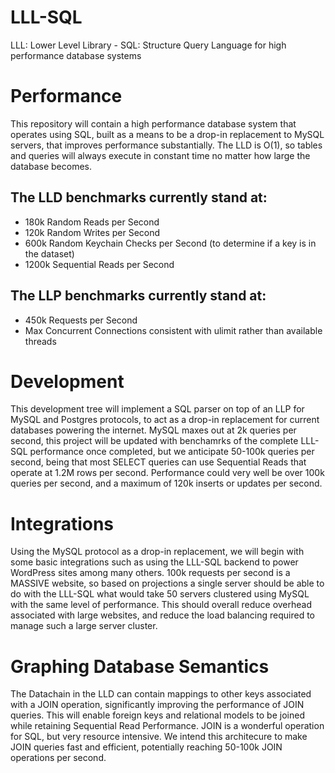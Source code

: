 # LLL-SQL
LLL: Lower Level Library - SQL: Structure Query Language for high performance database systems

# Performance 

This repository will contain a high performance database system that operates using SQL, built as a means to be a drop-in replacement to MySQL servers, that improves performance substantially. The LLD is O(1), so tables and queries will always execute in constant time no matter how large the database becomes. 

## The LLD benchmarks currently stand at:

- 180k Random Reads per Second
- 120k Random Writes per Second
- 600k Random Keychain Checks per Second (to determine if a key is in the dataset)
- 1200k Sequential Reads per Second

## The LLP benchmarks currently stand at:

- 450k Requests per Second
- Max Concurrent Connections consistent with ulimit rather than available threads

# Development 

This development tree will implement a SQL parser on top of an LLP for MySQL and Postgres protocols, to act as a drop-in replacement for current databases powering the internet. MySQL maxes out at 2k queries per second, this project will be updated with benchamrks of the complete LLL-SQL performance once completed, but we anticipate 50-100k queries per second, being that most SELECT queries can use Sequential Reads that operate at 1.2M rows per second. Performance could very well be over 100k queries per second, and a maximum of 120k inserts or updates per second.

# Integrations 

Using the MySQL protocol as a drop-in replacement, we will begin with some basic integrations such as using the LLL-SQL backend to power WordPress sites among many others. 100k requests per second is a MASSIVE website, so based on projections a single server should be able to do with the LLL-SQL what would take 50 servers clustered using MySQL with the same level of performance. This should overall reduce overhead associated with large websites, and reduce the load balancing required to manage such a large server cluster.

# Graphing Database Semantics 

The Datachain in the LLD can contain mappings to other keys associated with a JOIN operation, significantly improving the performance of JOIN queries. This will enable foreign keys and relational models to be joined while retaining Sequential Read Performance. JOIN is a wonderful operation for SQL, but very resource intensive. We intend this architecure to make JOIN queries fast and efficient, potentially reaching 50-100k JOIN operations per second.
